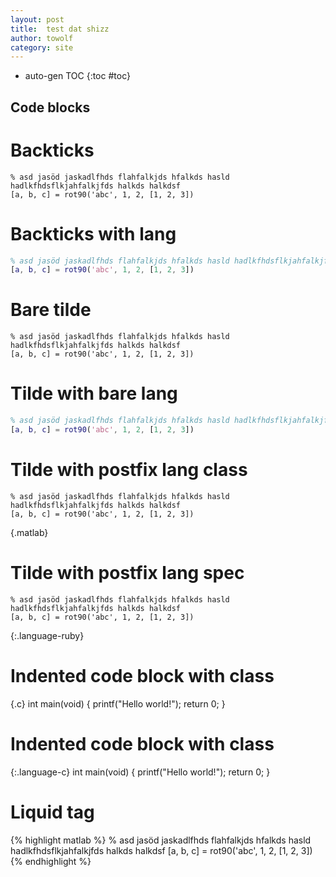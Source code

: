 ```yaml
---
layout: post
title:  test dat shizz
author: towolf
category: site
---
```


* auto-gen TOC
{:toc #toc}


Code blocks
-----------

Backticks
=========

```
% asd jasöd jaskadlfhds flahfalkjds hfalkds hasld hadlkfhdsflkjahfalkjfds halkds halkdsf
[a, b, c] = rot90('abc', 1, 2, [1, 2, 3])
```

Backticks with lang
===================

```matlab
% asd jasöd jaskadlfhds flahfalkjds hfalkds hasld hadlkfhdsflkjahfalkjfds halkds halkdsf
[a, b, c] = rot90('abc', 1, 2, [1, 2, 3])
```

Bare tilde
==========

~~~
% asd jasöd jaskadlfhds flahfalkjds hfalkds hasld hadlkfhdsflkjahfalkjfds halkds halkdsf
[a, b, c] = rot90('abc', 1, 2, [1, 2, 3])
~~~

Tilde with bare lang
====================

~~~ matlab
% asd jasöd jaskadlfhds flahfalkjds hfalkds hasld hadlkfhdsflkjahfalkjfds halkds halkdsf
[a, b, c] = rot90('abc', 1, 2, [1, 2, 3])
~~~

Tilde with postfix lang class
=============================

~~~
% asd jasöd jaskadlfhds flahfalkjds hfalkds hasld hadlkfhdsflkjahfalkjfds halkds halkdsf
[a, b, c] = rot90('abc', 1, 2, [1, 2, 3])
~~~
{.matlab}

Tilde with postfix lang spec
============================

~~~
% asd jasöd jaskadlfhds flahfalkjds hfalkds hasld hadlkfhdsflkjahfalkjfds halkds halkdsf
[a, b, c] = rot90('abc', 1, 2, [1, 2, 3])
~~~
{:.language-ruby}

Indented code block with class
==============================

{.c}
    int main(void) {
      printf("Hello world!");
      return 0; 
    }

Indented code block with class
==============================

{:.language-c}
    int main(void) {
      printf("Hello world!");
      return 0; 
    }

Liquid tag
==========

{% highlight matlab %}
% asd jasöd jaskadlfhds flahfalkjds hfalkds hasld hadlkfhdsflkjahfalkjfds halkds halkdsf
[a, b, c] = rot90('abc', 1, 2, [1, 2, 3])
{% endhighlight %}
